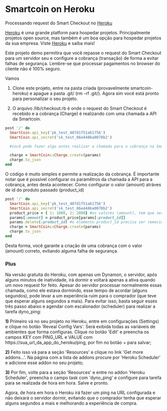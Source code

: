 # Smartcoin on Heroku
Processando request do Smart Checkout no [Heroku](https://www.heroku.com/)

[Heroku](https://www.heroku.com/) é uma grande platform para hospedar projetos. Principalmente projetos open source, mas também é um boa opção para hospedar projetos da sua empresa. Viste [Heroku](https://www.heroku.com/) e saiba mais!

Este projeto demo permitira que você repasse o request do Smart Checkout para um servidor seu e configure a cobrança (transação) de forma a evitar falhas de segurança. Lembre-se que processar pagamentos no browser do cliente não é 100% seguro.

Vamos
1) Clone este projeto, entre na pasta criada (provavelmente smartcoin-heroku) e apague a pasta .git/ (rm -rf .git/). Agora sim você está pronto para personalizar o seu projeto.

2) O arquivo /lib/checkout.rb é onde o request do Smart Checkout é recebido e a cobrança (Charge) é realizando com uma chamada a API da Smartcoin.

````ruby
post '/' do
  SmartCoin.api_key('pk_test_407d1f51a61756')
  SmartCoin.api_secret('sk_test_86e4486a0078b2')

  #você pode fazer algo antes realizar a chamada para a cobrança na Smartcoin

  charge = SmartCoin::Charge.create(params)
  charge.to_json
end
````

O código é muito simples e permite a realização da cobrança. É importante notar que é possível configurar os paramêtros da chamada a API para a cobrança, antes desta acontecer. Como configurar o valor (amount) atráves de id do produto passado (product_id)

````ruby
post '/' do
  SmartCoin.api_key('pk_test_407d1f51a61756')
  SmartCoin.api_secret('sk_test_86e4486a0078b2')
  product_price = { 1: 1000, 2: 2000} #os valores (amount), tem que ser passado sempre em centavos.
  params[:amount] = product_price[params[:product_id]]
  params.delete(:product_id) #o elemento product_id precisa ser removido da lista de parâmetros, porque a API da Smartcoin aceitará apenas os parametros padrões.
  charge = SmartCoin::Charge.create(params)
  charge.to_json
end
````

Desta forma, você garante a criação de uma cobrança com o valor (amount) correto, evitando alguma falha de segurança.

### Plus
Na versão gratuita do Heroku, com apenas um Dynamon, o servidor, após alguns minutos de inatividade, irá dormir e voltará apenas a ativa quando um novo request for feito. Apesar do servidor processar normalmente essas chamada, como ele estava dormindo, esse tempo de acordar (alguns segundos), pode levar a um experiência ruim para o comprador (que teve que esperar alguns segundos a mais). Para evitar isso, basta seguir esses três passo abaixo e agendar com escalonador (scheduler) para realizar a tarefa dyno_ping:

**1)** Primeiro vá no seu projeto no Heroku, entre em configurações (Settings) e clique no botão 'Reveal Config Vars'.  Será exibida todas as variáveis de ambientes que forma configuras. Clique no botão 'Edit' e preencha os campos KEY com PING_URL e VALUE com https://sua_url_da_app_do_heroku/ping, por fim no botão + para salvar;

**2)** Feito isso vá para a seção 'Resources' e clique no link 'Get more addons...'. Na página com a lista de addons procure por 'Heroku Scheduler' e adicione esse addon no seu projeto;

**3)** Por fim, volte para a seção 'Resources' e entre no addon 'Heroku Scheduler', preencha o campo task com 'dyno_ping' e configure para tarefa para se realizada de hora em hora. Salve e pronto.

Agora, de hora em hora o Heroku irá fazer um ping na URL configurada e não deixará o servidor dormir, evitando que o comprador tenha que esperar alguns segundos a mais e melhorando a experiência de compra.